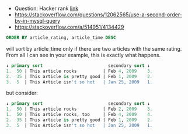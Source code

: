 - Question: Hacker rank [link](https://www.hackerrank.com/challenges/weather-observation-station-5/problem?isFullScreen=true&h_r=next-challenge&h_v=zen&h_r=next-challenge&h_v=zen&h_r=next-challenge&h_v=zen&h_r=next-challenge&h_v=zen)
- https://stackoverflow.com/questions/12062565/use-a-second-order-by-in-mysql-query
- https://stackoverflow.com/a/514951/4134429
```sql
ORDER BY article_rating, article_time DESC
```

will sort by article_time only if there are two articles with the same rating. From all I can see in your example, this is exactly what happens.

```sql
↓ primary sort                         secondary sort ↓
1.  50 | This article rocks          | Feb 4, 2009    3.
2.  35 | This article is pretty good | Feb 1, 2009    2.
3.  5  | This Article isn't so hot   | Jan 25, 2009   1.
```

but consider:

```sql
↓ primary sort                         secondary sort ↓
1.  50 | This article rocks          | Feb 2, 2009    3.
1.  50 | This article rocks, too     | Feb 4, 2009    4.
2.  35 | This article is pretty good | Feb 1, 2009    2.
3.  5  | This Article isn't so hot   | Jan 25, 2009   1.
```
